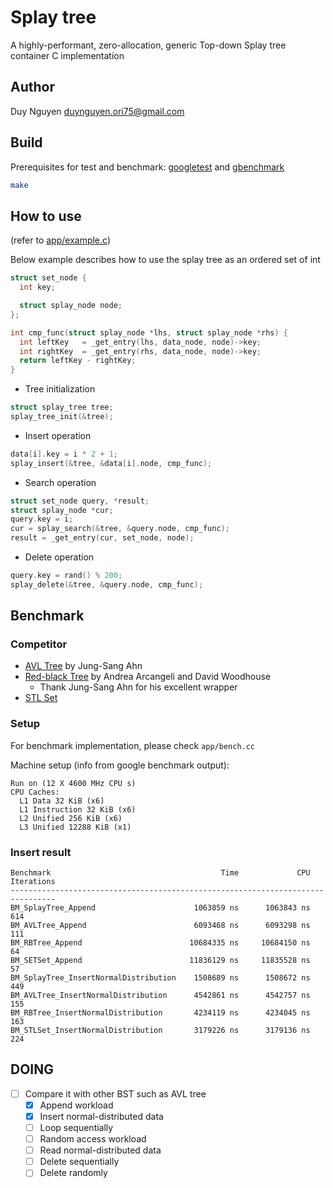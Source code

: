# Splay tree

A highly-performant, zero-allocation, generic Top-down Splay tree container C implementation

## Author

Duy Nguyen <duynguyen.ori75@gmail.com>

## Build

Prerequisites for test and benchmark: [googletest](https://github.com/google/googletest) and [gbenchmark](https://github.com/google/benchmark)

```sh
make
```

## How to use

(refer to [app/example.c](app/example.c))

Below example describes how to use the splay tree as an ordered set of int

```C
struct set_node {
  int key;

  struct splay_node node;
};

int cmp_func(struct splay_node *lhs, struct splay_node *rhs) {
  int leftKey   = _get_entry(lhs, data_node, node)->key;
  int rightKey  = _get_entry(rhs, data_node, node)->key;
  return leftKey - rightKey;
}
```

* Tree initialization

```C
struct splay_tree tree;
splay_tree_init(&tree);
```

* Insert operation

```C
data[i].key = i * 2 + 1;
splay_insert(&tree, &data[i].node, cmp_func);
```

* Search operation

```C
struct set_node query, *result;
struct splay_node *cur;
query.key = i;
cur = splay_search(&tree, &query.node, cmp_func);
result = _get_entry(cur, set_node, node);
```

* Delete operation

```C
query.key = rand() % 200;
splay_delete(&tree, &query.node, cmp_func);
```

## Benchmark

### Competitor

- [AVL Tree](https://github.com/greensky00/avltree) by Jung-Sang Ahn
- [Red-black Tree](https://github.com/greensky00/avltree/blob/master/rbtree/rbtree.c) by Andrea Arcangeli and David Woodhouse
  - Thank Jung-Sang Ahn for his excellent wrapper
- [STL Set](https://en.cppreference.com/w/cpp/container/set)

### Setup

For benchmark implementation, please check `app/bench.cc`

Machine setup (info from google benchmark output):

```shell
Run on (12 X 4600 MHz CPU s)
CPU Caches:
  L1 Data 32 KiB (x6)
  L1 Instruction 32 KiB (x6)
  L2 Unified 256 KiB (x6)
  L3 Unified 12288 KiB (x1)
```

### Insert result

```
Benchmark                                      Time             CPU   Iterations
--------------------------------------------------------------------------------
BM_SplayTree_Append                      1063859 ns      1063843 ns          614
BM_AVLTree_Append                        6093468 ns      6093298 ns          111
BM_RBTree_Append                        10684335 ns     10684150 ns           64
BM_SETSet_Append                        11836129 ns     11835528 ns           57
BM_SplayTree_InsertNormalDistribution    1508689 ns      1508672 ns          449
BM_AVLTree_InsertNormalDistribution      4542861 ns      4542757 ns          155
BM_RBTree_InsertNormalDistribution       4234119 ns      4234045 ns          163
BM_STLSet_InsertNormalDistribution       3179226 ns      3179136 ns          224
```

## DOING

- [ ] Compare it with other BST such as AVL tree
  - [x] Append workload
  - [x] Insert normal-distributed data
  - [ ] Loop sequentially
  - [ ] Random access workload
  - [ ] Read normal-distributed data
  - [ ] Delete sequentially
  - [ ] Delete randomly